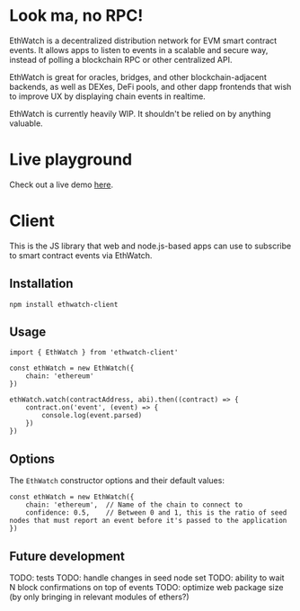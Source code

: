 # Look ma, no RPC!

EthWatch is a decentralized distribution network for EVM smart contract events. It allows apps to listen to events in a scalable and secure way, instead of polling a blockchain RPC or other centralized API.

EthWatch is great for oracles, bridges, and other blockchain-adjacent backends, as well as DEXes, DeFi pools, and other dapp frontends that wish to improve UX by displaying chain events in realtime.

EthWatch is currently heavily WIP. It shouldn't be relied on by anything valuable.

# Live playground

Check out a live demo [here](https://hpihkala.github.io/ethwatch/).

# Client

This is the JS library that web and node.js-based apps can use to subscribe to smart contract events via EthWatch.

## Installation

```
npm install ethwatch-client
```

## Usage

```
import { EthWatch } from 'ethwatch-client'

const ethWatch = new EthWatch({
	chain: 'ethereum'
})

ethWatch.watch(contractAddress, abi).then((contract) => {
	contract.on('event', (event) => {
		console.log(event.parsed)
	})
})
```

## Options

The `EthWatch` constructor options and their default values:

```
const ethWatch = new EthWatch({
	chain: 'ethereum',	// Name of the chain to connect to
	confidence: 0.5, 	// Between 0 and 1, this is the ratio of seed nodes that must report an event before it's passed to the application
})
```

## Future development
TODO: tests
TODO: handle changes in seed node set
TODO: ability to wait N block confirmations on top of events
TODO: optimize web package size (by only bringing in relevant modules of ethers?)
